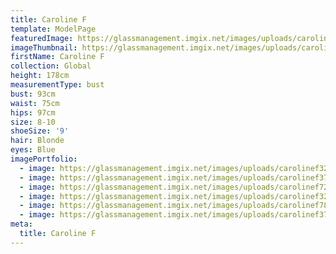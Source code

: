 ```yaml
---
title: Caroline F
template: ModelPage
featuredImage: https://glassmanagement.imgix.net/images/uploads/carolinef28749.jpeg
imageThumbnail: https://glassmanagement.imgix.net/images/uploads/carolinef3784.jpeg
firstName: Caroline F
collection: Global
height: 178cm
measurementType: bust
bust: 93cm
waist: 75cm
hips: 97cm
size: 8-10
shoeSize: '9'
hair: Blonde
eyes: Blue
imagePortfolio:
  - image: https://glassmanagement.imgix.net/images/uploads/carolinef32478.jpeg
  - image: https://glassmanagement.imgix.net/images/uploads/carolinef37824.jpeg
  - image: https://glassmanagement.imgix.net/images/uploads/carolinef724393.jpeg
  - image: https://glassmanagement.imgix.net/images/uploads/carolinef327849.jpeg
  - image: https://glassmanagement.imgix.net/images/uploads/carolinef78942.jpeg
  - image: https://glassmanagement.imgix.net/images/uploads/carolinef3784.jpeg
meta:
  title: Caroline F
---
```


